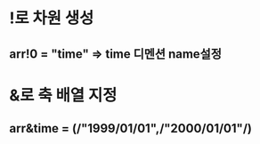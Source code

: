 # !로 차원 생성
## arr!0 = "time" => time 디멘션 name설정

# &로 축 배열 지정
## arr&time = (/"1999/01/01",/"2000/01/01"/)
